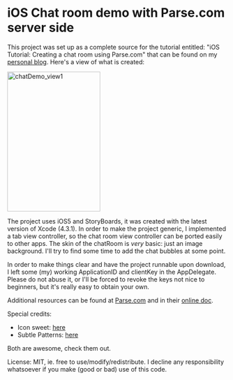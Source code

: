 # iOS Chat room demo with Parse.com server side #

This project was set up as a complete source for the tutorial entitled: "iOS Tutorial: Creating a chat room using Parse.com" that can be found on my [personal blog](http://attila.tumblr.com). Here's a view of what is created:

<a href="http://www.flickr.com/photos/71555129@N07/6935504682/" title="chatDemo_view1 by davmendels, on Flickr"><img src="http://farm8.staticflickr.com/7095/6935504682_f000c61fa3_n.jpg" width="213" height="320" alt="chatDemo_view1"></a>

The project uses iOS5 and StoryBoards, it was created with the latest version of Xcode (4.3.1). In order to make the project generic, I implemented a tab view controller, so the chat room view controller can be ported easily to other apps. The skin of the chatRoom is _very_ basic: just an image background. I'll try to find some time to add the chat bubbles at some point.

In order to make things clear and have the project runnable upon download, I left some (my) working ApplicationID and clientKey in the AppDelegate. Please do not abuse it, or I'll be forced to revoke the keys not nice to beginners, but it's really easy to obtain your own.

Additional resources can be found at [Parse.com](http://www.parse.com) and in their [online doc](https://www.parse.com/docs/ios_guide).

Special credits:

- Icon sweet: [here](http://iconsweets2.com/)
- Subtle Patterns: [here](http://subtlepatterns.com/)

Both are awesome, check them out.

License: MIT, ie. free to use/modify/redistribute. I decline any responsibility whatsoever if you make (good or bad) use of this code.